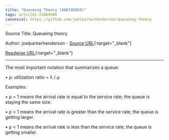 ```yaml
---
title: "Queueing Theory (466745050)"
tags: articles-23869506
canonical: https://github.com/joelparkerhenderson/queueing-theory
---
```


Source Title: Queueing theory

Author: joelparkerhenderson - [Source URL](https://github.com/joelparkerhenderson/queueing-theory){:target="_blank"}

[Readwise URL](https://readwise.io/open/466745050){:target="_blank"}

---

The most important notation that summarizes a queue:

•   ρ: utilization ratio = λ / μ

Examples:

•   ρ = 1 means the arrival rate is equal to the service rate; the queue is staying the same size.
    
•   ρ > 1 means the arrival rate is greater than the service rate; the queue is getting larger.
    
•   ρ < 1 means the arrival rate is less than the service rate; the queue is getting smaller.
